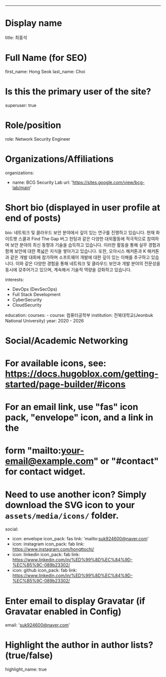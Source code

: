 ---
# Display name
title: 최홍석

# Full Name (for SEO)
first_name: Hong Seok
last_name: Choi

# Is this the primary user of the site?
superuser: true

# Role/position
role: Network Security Engineer

# Organizations/Affiliations
organizations:
  - name: BCG Security Lab
    url: 'https://sites.google.com/view/bcg-lab/main'


# Short bio (displayed in user profile at end of posts)
bio: 네트워크 및 클라우드 보안 분야에서 깊이 있는 연구를 진행하고 있습니다. 현재 화이트햇 스쿨과 Find The Gap 버그 헌팅과 같은 다양한 대외활동에 적극적으로 참여하며 보안 분야의 최신 동향과 기술을 습득하고 있습니다. 이러한 활동을 통해 실무 경험과 함께 보안에 대한 폭넓은 지식을 쌓아가고 있습니다. 또한, 오아시스 해커톤과 K 해커톤과 같은 개발 대회에 참가하며 소프트웨어 개발에 대한 깊이 있는 이해를 추구하고 있습니다. 이와 같은 다양한 경험을 통해 네트워크 및 클라우드 보안과 개발 분야의 전문성을 동시에 갖추어가고 있으며, 계속해서 기술적 역량을 강화하고 있습니다.

interests:
  - DevOps (DevSecOps)
  - Full Stack Development
  - CyberSecurity 
  - CloudSecurity
  

education:
  courses:
    - course: 컴퓨터공학부
      institution: 전북대학교(Jeonbuk National University)
      year: 2020 - 2026

# Social/Academic Networking
# For available icons, see: https://docs.hugoblox.com/getting-started/page-builder/#icons
#   For an email link, use "fas" icon pack, "envelope" icon, and a link in the
#   form "mailto:your-email@example.com" or "#contact" for contact widget.
# Need to use another icon? Simply download the SVG icon to your `assets/media/icons/` folder.

social:
  - icon: envelope
    icon_pack: fas
    link: 'mailto:suk924600@naver.com'
  - icon: instagram
    icon_pack: fab
    link: https://www.instagram.com/hongttochi/
  - icon: linkedin
    icon_pack: fab
    link: https://www.linkedin.com/in/%ED%99%8D%EC%84%9D-%EC%B5%9C-089b23302/
  - icon: github
    icon_pack: fab
    link: https://www.linkedin.com/in/%ED%99%8D%EC%84%9D-%EC%B5%9C-089b23302/
    

# Enter email to display Gravatar (if Gravatar enabled in Config)
email: 'suk924600@naver.com'

# Highlight the author in author lists? (true/false)
highlight_name: true